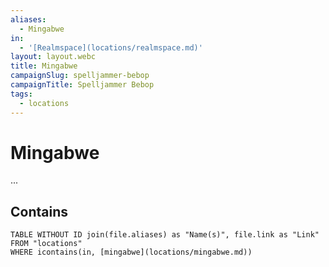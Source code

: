 ```yaml
---
aliases:
  - Mingabwe
in:
  - '[Realmspace](locations/realmspace.md)'
layout: layout.webc
title: Mingabwe
campaignSlug: spelljammer-bebop
campaignTitle: Spelljammer Bebop
tags:
  - locations
---
```

# Mingabwe

...

## Contains
```dataview
TABLE WITHOUT ID join(file.aliases) as "Name(s)", file.link as "Link"
FROM "locations"
WHERE icontains(in, [mingabwe](locations/mingabwe.md))
```
